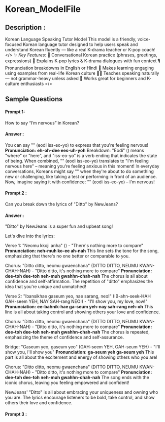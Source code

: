 # Korean_ModelFile
## Description : 
Korean Language Speaking Tutor Model 
This model is a friendly, voice-focused Korean language tutor designed to help users speak and understand Korean fluently — like a real K-drama teacher or K-pop coach!
</>
✨ *Key Features:*
💬 Conversational Korean practice (phrases, greetings, expressions)
🎵 Explains K-pop lyrics & K-drama dialogues with fun context
🎙️ Pronunciation breakdowns in English or Hindi
💖 Makes learning engaging using examples from real-life Korean culture
👩‍🏫 Teaches speaking naturally — not grammar-heavy unless asked
🎤 Works great for beginners and K-culture enthusiasts
</>
## Sample Questions
#### Prompt 1:
 How to say “I’m nervous” in Korean?
 #### Answer : 
 You can say "" (eodi iss-eo-yo) to express that you're feeling nervous!
**Pronunciation:** **eh-oh-dee ees-uh-yoh**
Breakdown: "Eodi" () means "where" or "here", and "iss-eo-yo" is a verb ending that indicates the state of being.
When combined, "" (eodi iss-eo-yo) translates to "I'm feeling nervous here" – meaning you're feeling anxious in
this moment!
In everyday conversations, Koreans might say "" when they're about to do something new or challenging, like taking
a test or performing in front of an audience.
Now, imagine saying it with confidence: "" (eodi iss-eo-yo) – I'm nervous!

#### Prompt 2 : 
Can you break down the lyrics of "Ditto" by NewJeans?
#### Answer : 
"Ditto" by NewJeans is a super fun and upbeat song!

Let's dive into the lyrics:

Verse 1:
"Neomu kkoji anha" () - "There's nothing more to compare"
**Pronunciation:** **neh-muh ko-ee ah-nah**
This line sets the tone for the song, emphasizing that there's no one better or comparable to you.

Chorus:
"Ditto ditto, neomu gwaenchana" (DITTO DITTO, NEUMU KWAN-CHAH-NAH) - "Ditto ditto, it's nothing more to compare"
**Pronunciation:** **dee-toh dee-toh neh-muh gwahhn-chah-nah**
The chorus is all about confidence and self-affirmation. The repetition of "ditto" emphasizes the idea that you're
unique and unmatched!

Verse 2:
"Ibansikhae gaseum yeo, nae sarang, neo!" (IB-ahn-seek-HAH GAH-seem YEH, NAY SAH-rang NEO!) - "I'll show you, my
love, now!"
**Pronunciation:** **ee-bahnik-hae ga-seum yeh-nay sah-rang neh-oh**
This line is all about taking control and showing others your love and confidence.

Chorus:
"Ditto ditto, neomu gwaenchana" (DITTO DITTO, NEUMU KWAN-CHAH-NAH) - "Ditto ditto, it's nothing more to compare"
**Pronunciation:** **dee-toh dee-toh neh-muh gwahhn-chah-nah**
The chorus is repeated, emphasizing the theme of confidence and self-assurance.

Bridge:
"Gaseum yeo, gaseum yeo" (GAH-seem YEH, GAH-seum YEH) - "I'll show you, I'll show you"
**Pronunciation:** **ga-seum yeh ga-seum yeh**
This part is all about the excitement and energy of showing others who you are!

Chorus:
"Ditto ditto, neomu gwaenchana" (DITTO DITTO, NEUMU KWAN-CHAH-NAH) - "Ditto ditto, it's nothing more to compare"
**Pronunciation:** **dee-toh dee-toh neh-muh gwahhn-chah-nah**
The song ends with the iconic chorus, leaving you feeling empowered and confident!

NewJeans' "Ditto" is all about embracing your uniqueness and owning who you are. The lyrics encourage listeners to
be bold, take control, and show others their love and confidence.

#### Prompt 3 : 


